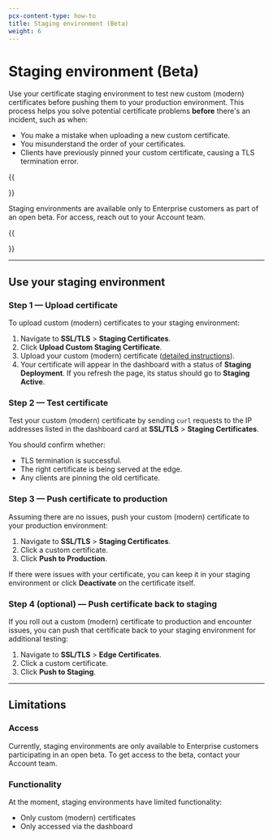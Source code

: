 ```yaml
---
pcx-content-type: how-to
title: Staging environment (Beta)
weight: 6
---
```


# Staging environment (Beta)

Use your certificate staging environment to test new custom (modern) certificates before pushing them to your production environment. This process helps you solve potential certificate problems **before** there's an incident, such as when:

*   You make a mistake when uploading a new custom certificate.
*   You misunderstand the order of your certificates.
*   Clients have previously pinned your custom certificate, causing a TLS termination error.

{{<Aside type="note">}}

Staging environments are available only to Enterprise customers as part of an open beta. For access, reach out to your Account team.

{{</Aside>}}

***

## Use your staging environment

### Step 1 — Upload certificate

To upload custom (modern) certificates to your staging environment:

1.  Navigate to **SSL/TLS** > **Staging Certificates**.
2.  Click **Upload Custom Staging Certificate**.
3.  Upload your custom (modern) certificate ([detailed instructions](/ssl/edge-certificates/custom-certificates/uploading/)).
4.  Your certificate will appear in the dashboard with a status of **Staging Deployment**. If you refresh the page, its status should go to **Staging Active**.

### Step 2 — Test certificate

Test your custom (modern) certificate by sending `curl` requests to the IP addresses listed in the dashboard card at **SSL/TLS** > **Staging Certificates**.

You should confirm whether:

*   TLS termination is successful.
*   The right certificate is being served at the edge.
*   Any clients are pinning the old certificate.

### Step 3 — Push certificate to production

Assuming there are no issues, push your custom (modern) certificate to your production environment:

1.  Navigate to **SSL/TLS** > **Staging Certificates**.
2.  Click a custom certificate.
3.  Click **Push to Production**.

If there were issues with your certificate, you can keep it in your staging environment or click **Deactivate** on the certificate itself.

### Step 4 (optional) — Push certificate back to staging

If you roll out a custom (modern) certificate to production and encounter issues, you can push that certificate back to your staging environment for additional testing:

1.  Navigate to **SSL/TLS** > **Edge Certificates**.
2.  Click a custom certificate.
3.  Click **Push to Staging**.

***

## Limitations

### Access

Currently, staging environments are only available to Enterprise customers participating in an open beta. To get access to the beta, contact your Account team.

### Functionality

At the moment, staging environments have limited functionality:

*   Only custom (modern) certificates
*   Only accessed via the dashboard
